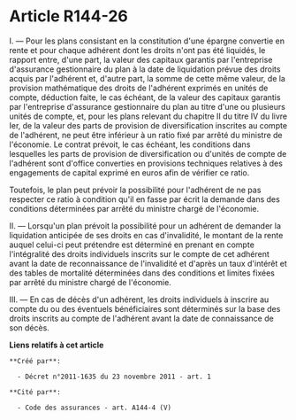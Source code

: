 # Article R144-26

I. ― Pour les plans consistant en la constitution d'une épargne convertie en rente et pour chaque adhérent dont les droits
n'ont pas été liquidés, le rapport entre, d'une part, la valeur des capitaux garantis par l'entreprise d'assurance
gestionnaire du plan à la date de liquidation prévue des droits acquis par l'adhérent et, d'autre part, la somme de cette
même valeur, de la provision mathématique des droits de l'adhérent exprimés en unités de compte, déduction faite, le cas
échéant, de la valeur des capitaux garantis par l'entreprise d'assurance gestionnaire du plan au titre d'une ou plusieurs
unités de compte, et, pour les plans relevant du chapitre II du titre IV du livre Ier, de la valeur des parts de provision de
diversification inscrites au compte de l'adhérent, ne peut être inférieur à un ratio fixé par arrêté du ministre de
l'économie. Le contrat prévoit, le cas échéant, les conditions dans lesquelles les parts de provision de diversification ou
d'unités de compte de l'adhérent sont d'office converties en provisions techniques relatives à des engagements de capital
exprimé en euros afin de vérifier ce ratio.

Toutefois, le plan peut prévoir la possibilité pour l'adhérent de ne pas respecter ce ratio à condition qu'il en fasse par
écrit la demande dans des conditions déterminées par arrêté du ministre chargé de l'économie.

II. ― Lorsqu'un plan prévoit la possibilité pour un adhérent de demander la liquidation anticipée de ses droits en cas
d'invalidité, le montant de la rente auquel celui-ci peut prétendre est déterminé en prenant en compte l'intégralité des
droits individuels inscrits sur le compte de cet adhérent avant la date de reconnaissance de l'invalidité et d'après un taux
d'intérêt et des tables de mortalité déterminées dans des conditions et limites fixées par arrêté du ministre chargé de
l'économie.

III. ― En cas de décès d'un adhérent, les droits individuels à inscrire au compte du ou des éventuels bénéficiaires sont
déterminés sur la base des droits inscrits au compte de l'adhérent avant la date de connaissance de son décès.

**Liens relatifs à cet article**

	**Créé par**:

	  - Décret n°2011-1635 du 23 novembre 2011 - art. 1

	**Cité par**:

	  - Code des assurances - art. A144-4 (V)
